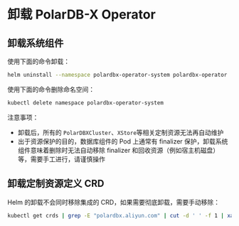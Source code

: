 卸载 PolarDB-X Operator
========
## 卸载系统组件
使用下面的命令卸载：

```bash
helm uninstall --namespace polardbx-operator-system polardbx-operator
```

使用下面的命令删除命名空间：

```bash
kubectl delete namespace polardbx-operator-system
```

注意事项：

- 卸载后，所有的 `PolarDBXCluster`、`XStore`等相关定制资源无法再自动维护
- 出于资源保护的目的，数据库组件的 Pod 上通常有 finalizer 保护，卸载系统组件意味着删除时无法自动移除 finalizer 和回收资源（例如宿主机磁盘）等，需要手工进行，请谨慎操作

## 卸载定制资源定义 CRD
Helm 的卸载不会同时移除集成的 CRD，如果需要彻底卸载，需要手动移除：

```bash
kubectl get crds | grep -E "polardbx.aliyun.com" | cut -d ' ' -f 1 | xargs kubectl delete crds
```
